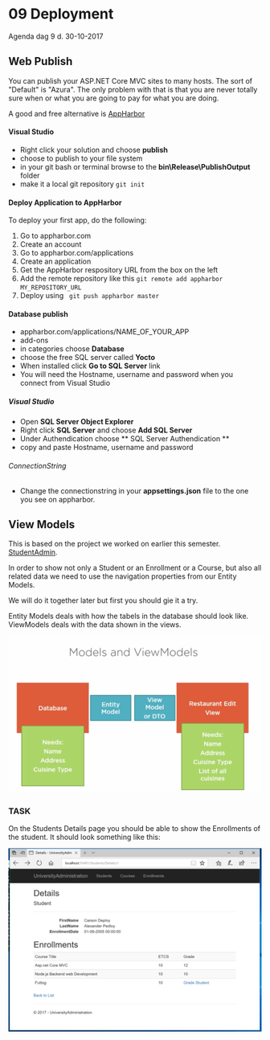 # 09 Deployment
Agenda dag 9 d. 30-10-2017

## Web Publish
You can publish your ASP.NET Core MVC sites to many hosts. The sort of "Default" is "Azura". The only problem with that is that you are never totally sure when or what you are going to pay for what you are doing.    

A good and free alternative is [AppHarbor](https://apphb.com)

#### Visual Studio
* Right click your solution and choose **publish**
* choose to publish to your file system
* in your git bash or terminal browse to the **bin\Release\PublishOutput** folder
* make it a local git repository ```` git init ````    

#### Deploy Application to AppHarbor
To deploy your first app, do the following:

1. Go to appharbor.com
1. Create an account
1. Go to appharbor.com/applications
1. Create an application
1. Get the AppHarbor respository URL from the box on the left
1. Add the remote repository like this ```` git remote add appharbor MY_REPOSITORY_URL ````   
1. Deploy using ```` git push appharbor master  ````   

#### Database publish
* appharbor.com/applications/NAME_OF_YOUR_APP
* add-ons
* in categories choose **Database**
* choose the free SQL server called **Yocto**
* When installed click **Go to SQL Server** link
* You will need the Hostname, username and password when you connect from Visual Studio

##### Visual Studio
* Open **SQL Server Object Explorer**
* Right click **SQL Server** and choose **Add SQL Server**
* Under Authendication choose ** SQL Server Authendication **
* copy and paste Hostname, username and password

###### ConnectionString
* Change the connectionstring in your **appsettings.json** file to the one you see on appharbor.



## View Models
This is based on the project we worked on earlier this semester. [StudentAdmin](https://github.com/ElectiveAspNet/UniversityAdmin).     

In order to show not only a Student or an Enrollment or a Course, but also all related data we need to use the navigation properties from our Entity Models.

We will do it together later but first you should gie it a try.

Entity Models deals with how the tabels in the database should look like. ViewModels deals with the data shown in the views.

<img src="https://github.com/keacore/07_RepositoriesViewModels/blob/master/Materials/img/ViewModel.png" width="600">

### TASK
On the Students Details page you should be able to show the Enrollments of the student. It should look something like this:    

<img src="https://github.com/ElectiveAspNet/09_deployment/blob/master/img/Screen%20Shot%202017-10-28%20at%2001.53.12.png" width="600">

